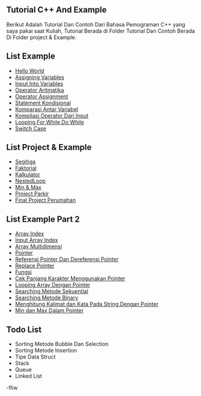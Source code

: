 ## Tutorial C++ And Example
Berikut Adalah Tutorial Dan Contoh Dari Bahasa Pemograman C++ yang saya pakai saat Kuliah, Tutorial Berada di Folder Tutorial Dan Contoh Berada Di Folder project & Example.

## List Example
- [Hello World](/Tutorial/1.Hello%20World.cpp)
- [Assigning Variables](/Tutorial/2.AssignVariabel.cpp)
- [Input Into Variables](Tutorial/3.Variabel.cpp)
- [Operator Aritmatika](Tutorial/4.Operator.cpp)
- [Operator Assignment](Tutorial/5.AssignOperator.cpp)
- [Statement Kondisional](Tutorial/6.Percabangan.cpp)
- [Komparasi Antar Variabel](Tutorial/7.Comparator.cpp) 
- [Kompilasi Operator Dari Input](Tutorial/8.InputOperator.cpp)
- [Looping For,While,Do While](Tutorial/9.Looping.cpp)
- [Switch Case](Tutorial/10.Switch.cpp)
  
## List Project & Example
- [Segitiga](Project%20&%20Example/Project%20Segitiga.cpp)
- [Faktorial](Project%20&%20Example/ProjectFaktorial.cpp)
- [Kalkulator](Project%20&%20Example/ProjectKalkulator.cpp)
- [NestedLoop](Project%20&%20Example/ProjectNestedLoop.cpp)
- [Min & Max](Project%20&%20Example/ProjectNilaiMinimum&Maximum.cpp)
- [Project Parkir](Project%20&%20Example/ProjectParkir.cpp)
- [Final Project Perumahan](Project%20&%20Example/ProjectPerumahan.cpp)

## List Example Part 2
- [Array Index](Tutorial2/1.ArrayIndex.cpp)
- [Input Array Index](Tutorial2/2.InputArrayIndex.cpp)
- [Array Multidimensi](Tutorial2/3.Multidimensional_array.cpp)
- [Pointer](Tutorial2/4.Pointer.cpp)
- [Referensi Pointer Dan Dereferensi Pointer](Tutorial2/5.Dereferensi_Pointer.cpp)
- [Replace Pointer](Tutorial2/6.Replace_Pointer.cpp)
- [Fungsi](Tutorial2/7.Fungsi.cpp)
- [Cek Panjang Karakter Menggunakan Pointer](Tutorial2/8.Cek_Length_Dengan_Pointer.cpp)
- [Looping Array Dengan Pointer](Tutorial2/9.Looping_Dengan_Array.cpp)
- [Searching Metode Sekuential](Tutorial2/10.Metode_Search_1.cpp)
- [Searching Metode Binary](Tutorial2/11.Metode_Search_2.cpp)
- [Menghitung Kalimat dan Kata Pada String Dengan Pointer](Tutorial2/12.Menghitung_Kalimat.cpp)
- [Min dan Max Dalam Pointer](Tutorial2/13.MinMax_Pointer.cpp)

## Todo List
- Sorting Metode Bubble Dan Selection
- Sorting Metode Insertion
- Tipe Data Struct
- Stack
- Queue
- Linked List

-fliw